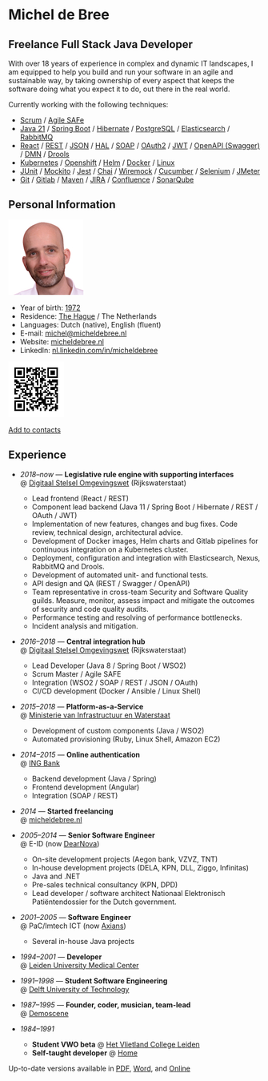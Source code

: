 # Michel de Bree

## Freelance Full Stack Java Developer

With over 18 years of experience in complex and dynamic IT landscapes, I am
equipped to help you build and run your software in an agile and
sustainable way, by taking ownership of every aspect that keeps the software
doing what you expect it to do, out there in the real world.

Currently working with the following techniques:

- [Scrum](https://www.scrum.org) /
  [Agile SAFe](https://www.scaledagileframework.com)
- [Java 21](https://go.java) /
  [Spring Boot](https://spring.io/projects/spring-boot) /
  [Hibernate](https://hibernate.org) /
  [PostgreSQL](https://www.postgresql.org/) /
  [Elasticsearch](https://www.elastic.co/) /
  [RabbitMQ](https://www.rabbitmq.com/)
- [React](https://reactjs.org) /
  [REST](https://en.wikipedia.org/wiki/Representational_state_transfer) /
  [JSON](https://www.json.org) /
  [HAL](http://stateless.co/hal_specification.html) /
  [SOAP](https://en.wikipedia.org/wiki/SOAP) /
  [OAuth2](https://oauth.net/2/) /
  [JWT](https://jwt.io) /
  [OpenAPI (Swagger)](https://swagger.io/specification/) /
  [DMN](https://www.omg.org/dmn/) /
  [Drools](https://drools.org/)
- [Kubernetes](https://kubernetes.io) /
  [Openshift](https://www.openshift.com) /
  [Helm](https://helm.sh) /
  [Docker](https://www.docker.com) /
  [Linux](https://www.linux.org)
- [JUnit](https://junit.org/junit5) /
  [Mockito](https://site.mockito.org) /
  [Jest](https://jestjs.io) /
  [Chai](https://www.chaijs.com) /
  [Wiremock](http://wiremock.org) /
  [Cucumber](https://cucumber.io) /
  [Selenium](https://www.selenium.dev) /
  [JMeter](https://jmeter.apache.org)
- [Git](https://git-scm.com) /
  [Gitlab](https://about.gitlab.com) /
  [Maven](https://maven.apache.org) /
  [JIRA](https://www.atlassian.com/software/jira) /
  [Confluence](https://www.atlassian.com/software/confluence) /
  [SonarQube](https://www.sonarqube.org)

## Personal Information

![Photo](Photo.jpg)

- Year of birth: [1972](https://www.onthisday.com/events/date/1972)
- Residence: [The Hague](https://denhaag.com/en) / The Netherlands
- Languages: Dutch (native), English (fluent)
- E-mail: [michel@micheldebree.nl](mailto:michel@micheldebree.nl)
- Website: [micheldebree.nl](https://www.micheldebree.nl)
- LinkedIn: [nl.linkedin.com/in/micheldebree](https://nl.linkedin.com/in/micheldebree)

![Contact information](QR.png)

[Add to contacts](https://www.micheldebree.nl/resume/michel_de_bree.vcf)

## Experience

- _2018&ndash;now_ &mdash; **Legislative rule engine with supporting interfaces**
  <br/>@ [Digitaal Stelsel Omgevingswet](https://aandeslagmetdeomgevingswet.nl/digitaal-stelsel/toepasbare-regels-vragenbomen) (Rijkswaterstaat)

  - Lead frontend (React / REST)
  - Component lead backend
    (Java 11 / Spring Boot / Hibernate / REST / OAuth / JWT)
  - Implementation of new features, changes and bug fixes. Code review, technical
    design, architectural advice.
  - Development of Docker images, Helm charts and Gitlab pipelines for
    continuous integration on a Kubernetes cluster.
  - Deployment, configuration and integration with Elasticsearch, Nexus, RabbitMQ and Drools.
  - Development of automated unit- and functional tests.
  - API design and QA (REST / Swagger / OpenAPI)
  - Team representative in cross-team Security and Software Quality guilds.
    Measure, monitor, assess impact and mitigate the outcomes of security and
    code quality audits.
  - Performance testing and resolving of performance bottlenecks.
  - Incident analysis and mitigation.

- _2016&ndash;2018_ &mdash; **Central integration hub**
  <br/>@ [Digitaal Stelsel Omgevingswet](https://aandeslagmetdeomgevingswet.nl/digitaal-stelsel) (Rijkswaterstaat)

  - Lead Developer (Java 8 / Spring Boot / WSO2)
  - Scrum Master / Agile SAFE
  - Integration (WSO2 / SOAP / REST / JSON / OAuth)
  - CI/CD development (Docker / Ansible / Linux Shell)

- _2015&ndash;2018_ &mdash; **Platform-as-a-Service**
  <br/>@ [Ministerie van Infrastructuur en Waterstaat](https://www.rijksoverheid.nl/ministeries/ministerie-van-infrastructuur-en-waterstaat)

  - Development of custom components (Java / WSO2)
  - Automated provisioning (Ruby, Linux Shell, Amazon EC2)

- _2014&ndash;2015_ &mdash; **Online authentication**
  <br/>@ [ING Bank](https://www.ing.nl/particulier)

  - Backend development (Java / Spring)
  - Frontend development (Angular)
  - Integration (SOAP / REST)

- _2014_ &mdash; **Started freelancing**
  <br/>@ [micheldebree.nl](https://www.micheldebree.nl)
- _2005&ndash;2014_ &mdash; **Senior Software Engineer**
  <br/>@ E-ID (now [DearNova](https://www.dearnova.nl))
  - On-site development projects (Aegon bank, VZVZ, TNT)
  - In-house development projects (DELA, KPN, DLL, Ziggo, Infinitas)
  - Java and .NET
  - Pre-sales technical consultancy (KPN, DPD)
  - Lead developer / software architect Nationaal Elektronisch Pati&euml;ntendossier
    for the Dutch government.
- _2001&ndash;2005_ &mdash; **Software Engineer**
  <br/>@ PaC/Imtech ICT (now [Axians](https://www.axians.com/en))
  - Several in-house Java projects
- _1994&ndash;2001_ &mdash; **Developer**
  <br/>@ [Leiden University Medical Center](https://www.lumc.nl/?setlanguage=English)
- _1991&ndash;1998_ &mdash; **Student Software Engineering**
  <br/>@ [Delft University of Technology](https://www.tudelft.nl/en)
- _1987&ndash;1995_ &mdash; **Founder, coder, musician, team-lead**
  <br/>@ [Demoscene](https://en.wikipedia.org/wiki/Demoscene)
- _1984&ndash;1991_
  - **Student VWO beta** @ [Het Vlietland College Leiden](https://www.vlietlandcollege.nl)
  - **Self-taught developer**
    @ [Home](https://www.visitleiden.nl/en)

Up-to-date versions available in
[PDF](https://www.micheldebree.nl/resume/Michel_de_Bree-Resume.EN.pdf),
[Word](https://www.micheldebree.nl/resume/Michel_de_Bree-Resume.EN.docx),
and [Online](https://www.micheldebree.nl/resume)
